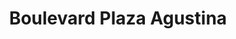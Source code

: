 ---
title: "Boulevard Plaza Agustina"
url: /olmue/boulevard-plaza-agustina/
shop: centro comercial
---